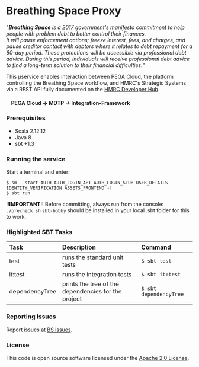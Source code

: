 
# Breathing Space Proxy

"***Breathing Space** is a 2017 government's manifesto commitment to help people with problem debt to better control their finances.  
It will pause enforcement actions; freeze interest, fees, and charges, and pause creditor contact with debtors where it relates to debt repayment for a 60-day period. These protections will be accessible via professional debt advice. During this period, individuals will receive professional debt advice to find a long-term solution to their financial difficulties.*"

This &#xb5;service enables interaction between PEGA Cloud, the platform controlling the Breathing Space workflow, and HMRC's Strategic Systems via a REST API fully documented on the [HMRC Developer Hub](https://developer.service.hmrc.gov.uk/api-documentation/docs/api/service/breathing-space-if-proxy/1.0).

#### &nbsp; &nbsp; PEGA Cloud &#8594; MDTP &#8594; Integration-Framework

### Prerequisites
- Scala 2.12.12
- Java 8
- sbt +1.3

### Running the service

Start a terminal and enter:
```
$ sm --start AUTH AUTH_LOGIN_API AUTH_LOGIN_STUB USER_DETAILS IDENTITY_VERIFICATION ASSETS_FRONTEND -f
$ sbt run
```

!!**IMPORTANT**!!
Before committing, always run from the console: `./precheck.sh`
`sbt-bobby` should be installed in your local .sbt folder for this to work.

### Highlighted SBT Tasks

Task | Description | Command
:-------|:------------|:-----
test | runs the standard unit tests | ```$ sbt test```
it:test  | runs the integration tests | ```$ sbt it:test ```
dependencyTree |  prints the tree of the dependencies for the project | ```$ sbt dependencyTree```

### Reporting Issues

Report issues at [BS issues](https://github.com/hmrc/breathing-space-if-proxy/issues).

### License

This code is open source software licensed under the [Apache 2.0 License](http://www.apache.org/licenses/LICENSE-2.0.html).

